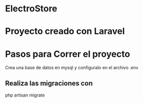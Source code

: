# ElectroStore

# Proyecto creado con Laravel

# Pasos para Correr el proyecto
Crea una base de datos en mysql y configuralo en el archivo .env

## Realiza las migraciones con
php artisan migrate
